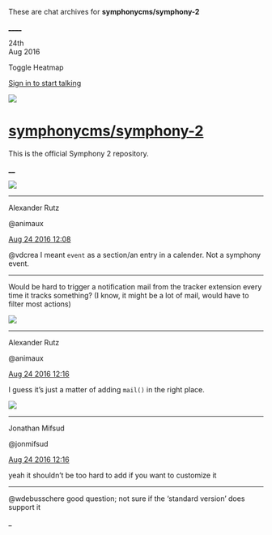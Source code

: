 These are chat archives for **symphonycms/symphony-2**

[__](/symphonycms/symphony-2/archives/2016/08/25)[__](/symphonycms/symphony-2/archives/2016/08/23)

24th  
Aug 2016

Toggle Heatmap

[Sign in to start talking](/login?action=login&button=archive-login)

![](https://avatars-02.gitter.im/group/iv/3/57542c45c43b8c601977197e?s=48)

#  [symphonycms/symphony-2](/symphonycms/symphony-2)

This is the official Symphony 2 repository.

[ __](/orgs/symphonycms/rooms "More symphonycms rooms")

![](https://avatars2.githubusercontent.com/u/446874?v=3&s=30)

____

Alexander Rutz

@animaux

[Aug 24 2016
12:08](https://gitter.im/symphonycms/symphony-2?at=57bd8e555ffbca3e3c0b1af5)

@vdcrea I meant `event` as a section/an entry in a calender. Not a symphony
event.

____

Would be hard to trigger a notification mail from the tracker extension every
time it tracks something? (I know, it might be a lot of mail, would have to
filter most actions)

![](https://avatars2.githubusercontent.com/u/446874?v=3&s=30)

____

Alexander Rutz

@animaux

[Aug 24 2016
12:16](https://gitter.im/symphonycms/symphony-2?at=57bd900e87f779f0692390c7)

I guess it’s just a matter of adding `mail()` in the right place.

![](https://avatars1.githubusercontent.com/u/859775?v=3&s=30)

____

Jonathan Mifsud

@jonmifsud

[Aug 24 2016
12:16](https://gitter.im/symphonycms/symphony-2?at=57bd902ced79c5ee4f31aea1)

yeah it shouldn’t be too hard to add if you want to customize it

____

@wdebusschere good question; not sure if the ‘standard version’ does support
it

_

